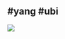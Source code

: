 ## #yang #ubi

[![](http://img.youtube.com/vi/cTsEzmFamZ8/0.jpg)](http://www.youtube.com/watch?v=cTsEzmFamZ8)

